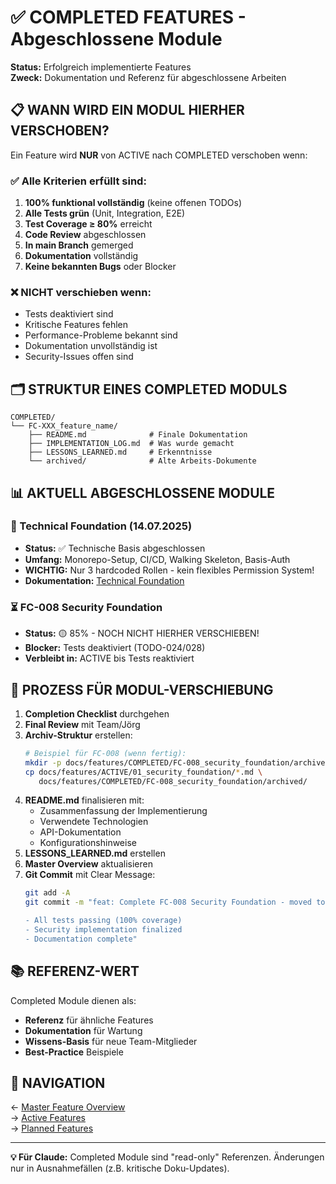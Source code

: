 # ✅ COMPLETED FEATURES - Abgeschlossene Module

**Status:** Erfolgreich implementierte Features  
**Zweck:** Dokumentation und Referenz für abgeschlossene Arbeiten  

## 📋 WANN WIRD EIN MODUL HIERHER VERSCHOBEN?

Ein Feature wird **NUR** von ACTIVE nach COMPLETED verschoben wenn:

### ✅ Alle Kriterien erfüllt sind:
1. **100% funktional vollständig** (keine offenen TODOs)
2. **Alle Tests grün** (Unit, Integration, E2E)
3. **Test Coverage ≥ 80%** erreicht
4. **Code Review** abgeschlossen
5. **In main Branch** gemerged
6. **Dokumentation** vollständig
7. **Keine bekannten Bugs** oder Blocker

### ❌ NICHT verschieben wenn:
- Tests deaktiviert sind
- Kritische Features fehlen
- Performance-Probleme bekannt sind
- Dokumentation unvollständig ist
- Security-Issues offen sind

## 🗂️ STRUKTUR EINES COMPLETED MODULS

```
COMPLETED/
└── FC-XXX_feature_name/
    ├── README.md              # Finale Dokumentation
    ├── IMPLEMENTATION_LOG.md  # Was wurde gemacht
    ├── LESSONS_LEARNED.md     # Erkenntnisse
    └── archived/              # Alte Arbeits-Dokumente
```

## 📊 AKTUELL ABGESCHLOSSENE MODULE

### 🏁 Technical Foundation (14.07.2025)
- **Status:** ✅ Technische Basis abgeschlossen
- **Umfang:** Monorepo-Setup, CI/CD, Walking Skeleton, Basis-Auth
- **WICHTIG:** Nur 3 hardcoded Rollen - kein flexibles Permission System!
- **Dokumentation:** [Technical Foundation](00_technical_foundation/README.md)

### ⏳ FC-008 Security Foundation
- **Status:** 🟡 85% - NOCH NICHT HIERHER VERSCHIEBEN!
- **Blocker:** Tests deaktiviert (TODO-024/028)
- **Verbleibt in:** ACTIVE bis Tests reaktiviert

## 🔄 PROZESS FÜR MODUL-VERSCHIEBUNG

1. **Completion Checklist** durchgehen
2. **Final Review** mit Team/Jörg
3. **Archiv-Struktur** erstellen:
   ```bash
   # Beispiel für FC-008 (wenn fertig):
   mkdir -p docs/features/COMPLETED/FC-008_security_foundation/archived
   cp docs/features/ACTIVE/01_security_foundation/*.md \
      docs/features/COMPLETED/FC-008_security_foundation/archived/
   ```
4. **README.md** finalisieren mit:
   - Zusammenfassung der Implementierung
   - Verwendete Technologien
   - API-Dokumentation
   - Konfigurationshinweise
5. **LESSONS_LEARNED.md** erstellen
6. **Master Overview** aktualisieren
7. **Git Commit** mit Clear Message:
   ```bash
   git add -A
   git commit -m "feat: Complete FC-008 Security Foundation - moved to COMPLETED

   - All tests passing (100% coverage)
   - Security implementation finalized
   - Documentation complete"
   ```

## 📚 REFERENZ-WERT

Completed Module dienen als:
- **Referenz** für ähnliche Features
- **Dokumentation** für Wartung
- **Wissens-Basis** für neue Team-Mitglieder
- **Best-Practice** Beispiele

## 🔗 NAVIGATION

← [Master Feature Overview](/docs/features/MASTER/FEATURE_OVERVIEW.md)  
→ [Active Features](/docs/features/ACTIVE/)  
→ [Planned Features](/docs/features/PLANNED/)  

---

**💡 Für Claude:** Completed Module sind "read-only" Referenzen. Änderungen nur in Ausnahmefällen (z.B. kritische Doku-Updates).